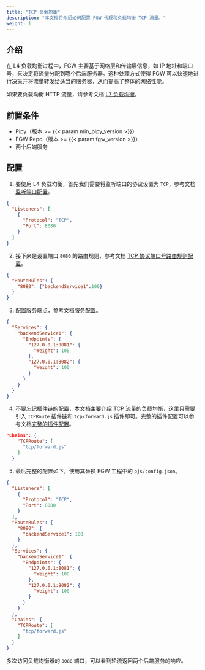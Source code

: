 ```yaml
---
title: "TCP 负载均衡"
description: "本文档将介绍如何配置 FGW 代理和负载均衡 TCP 流量。"
weight: 1
---
```


## 介绍

在 L4 负载均衡过程中，FGW 主要基于网络层和传输层信息，如 IP 地址和端口号，来决定将流量分配到哪个后端服务器。这种处理方式使得 FGW 可以快速地进行决策并将流量转发给适当的服务器，从而提高了整体的网络性能。

如果要负载均衡 HTTP 流量，请参考文档 [L7 负载均衡](/features/http-load-balancer)。

## 前置条件

- Pipy（版本 >= {{< param min_pipy_version >}}）
- FGW Repo（版本 >= {{< param fgw_version >}}）
- 两个后端服务

## 配置

1. 要使用 L4 负载均衡，首先我们需要将监听端口的协议设置为 `TCP`，参考文档[监听端口配置](/reference/configuration/#2-监听端口配置listeners)。

```json
{
  "Listeners": [
    {
      "Protocol": "TCP",
      "Port": 8080
    }
  ]
}
```

2. 接下来是设置端口 `8080` 的路由规则，参考文档 [TCP 协议端口号路由规则配置](/reference/configuration/#32-端口号配置protocol-为-tcp-的配置格式)。


```json
{
  "RouteRules": {
    "8080": {"backendService1":100}
  }
}
```

3. 配置服务端点，参考文档[服务配置](/reference/configuration/#4服务配置services)。

```json
{
  "Services": {
    "backendService1": {
      "Endpoints": {
        "127.0.0.1:8081": {
          "Weight": 100
        },
        "127.0.0.1:8082": {
          "Weight": 100
        }
      }
    }
  }
}
```

4. 不要忘记插件链的配置，本文档主要介绍 TCP 流量的负载均衡，这里只需要引入 `TCPRoute` 插件链和 `tcp/forward.js` 插件即可。完整的插件配置可以参考文档[完整的插件配置](/reference/plugin/#完整配置)。

```json
"Chains": {
    "TCPRoute": [
      "tcp/forward.js"
    ]
  }
```

5. 最后完整的配置如下，使用其替换 FGW 工程中的 `pjs/config.json`。

```json
{
  "Listeners": [
    {
      "Protocol": "TCP",
      "Port": 8080
    }
  ],
  "RouteRules": {
    "8080": {
      "backendService1": 100
    }
  },
  "Services": {
    "backendService1": {
      "Endpoints": {
        "127.0.0.1:8081": {
          "Weight": 100
        },
        "127.0.0.1:8082": {
          "Weight": 100
        }
      }
    }
  },
  "Chains": {
    "TCPRoute": [
      "tcp/forward.js"
    ]
  }
}
```

多次访问负载均衡器的 `8080` 端口，可以看到轮流返回两个后端服务的响应。